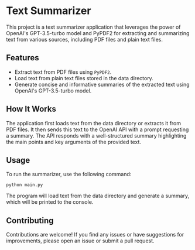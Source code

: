  <h1>Text Summarizer</h1>
    <p>
        This project is a text summarizer application that leverages the power of OpenAI's GPT-3.5-turbo model
        and PyPDF2 for extracting and summarizing text from various sources, including PDF files and plain text files.
    </p>

<h2>Features</h2>
    <ul>
        <li>Extract text from PDF files using <code>PyPDF2</code>.</li>
        <li>Load text from plain text files stored in the data directory.</li>
        <li>Generate concise and informative summaries of the extracted text using OpenAI's GPT-3.5-turbo model.</li>
    </ul>

 <h2>How It Works</h2>
    <p>
        The application first loads text from the data directory or extracts it from PDF files. It then sends this
        text to the OpenAI API with a prompt requesting a summary. The API responds with a well-structured summary
        highlighting the main points and key arguments of the provided text.
    </p>

<h2>Usage</h2>
    <p>
        To run the summarizer, use the following command:
    </p>
    <pre><code>python main.py</code></pre>
    <p>
        The program will load text from the data directory and generate a summary, which will be printed to the console.
    </p>

<h2>Contributing</h2>
    <p>
        Contributions are welcome! If you find any issues or have suggestions for improvements, please open an issue or
        submit a pull request.
    </p>
</body>

</html>
